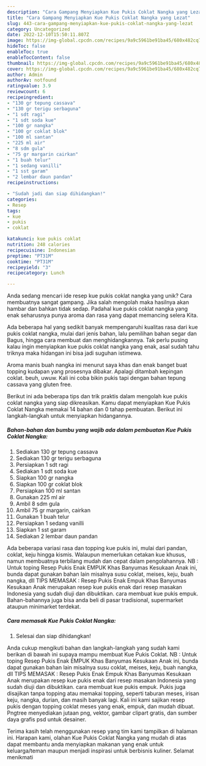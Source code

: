 ```yaml
---
description: "Cara Gampang Menyiapkan Kue Pukis Coklat Nangka yang Lezat"
title: "Cara Gampang Menyiapkan Kue Pukis Coklat Nangka yang Lezat"
slug: 443-cara-gampang-menyiapkan-kue-pukis-coklat-nangka-yang-lezat
category: Uncategorized
date: 2022-12-10T15:50:11.807Z
image: https://img-global.cpcdn.com/recipes/9a9c5961be91ba45/680x482cq70/kue-pukis-coklat-nangka-foto-resep-utama.jpg
hideToc: false
enableToc: true
enableTocContent: false
thumbnail: https://img-global.cpcdn.com/recipes/9a9c5961be91ba45/680x482cq70/kue-pukis-coklat-nangka-foto-resep-utama.jpg
cover: https://img-global.cpcdn.com/recipes/9a9c5961be91ba45/680x482cq70/kue-pukis-coklat-nangka-foto-resep-utama.jpg
author: Admin
authorAv: notfound
ratingvalue: 3.9
reviewcount: 6
recipeingredient:
- "130 gr tepung cassava"
- "130 gr terigu serbaguna"
- "1 sdt ragi"
- "1 sdt soda kue"
- "100 gr nangka"
- "100 gr coklat blok"
- "100 ml santan"
- "225 ml air"
- "8 sdm gula"
- "75 gr margarin cairkan"
- "1 buah telur"
- "1 sedang vanilli"
- "1 sst garam"
- "2 lembar daun pandan"
recipeinstructions:

- "Sudah jadi dan siap dihidangkan!"
categories:
- Resep
tags:
- kue
- pukis
- coklat

katakunci: kue pukis coklat 
nutrition: 248 calories
recipecuisine: Indonesian
preptime: "PT31M"
cooktime: "PT31M"
recipeyield: "3"
recipecategory: Lunch

---
```





Anda sedang mencari ide resep kue pukis coklat nangka yang unik? Cara membuatnya sangat gampang. Jika salah mengolah maka hasilnya akan hambar dan bahkan tidak sedap. Padahal kue pukis coklat nangka yang enak seharusnya punya aroma dan rasa yang dapat memancing selera Kita.





Ada beberapa hal yang sedikit banyak mempengaruhi kualitas rasa dari kue pukis coklat nangka, mulai dari jenis bahan, lalu pemilihan bahan segar dan Bagus, hingga cara membuat dan menghidangkannya. Tak perlu pusing kalau ingin menyiapkan kue pukis coklat nangka yang enak,      asal sudah tahu triknya maka hidangan ini bisa jadi suguhan istimewa.














Aroma manis buah nangka ini menurut saya khas dan enak banget buat topping kudapan yang prosesnya dibakar. Apalagi ditambah kepingan coklat. beuh, uwuw. Kali ini coba bikin pukis tapi dengan bahan tepung cassava yang gluten free.






Berikut ini ada beberapa tips dan trik praktis dalam mengolah kue pukis coklat nangka yang siap dikreasikan. Kamu dapat menyiapkan Kue Pukis Coklat Nangka memakai 14 bahan dan 0 tahap pembuatan. Berikut ini langkah-langkah untuk menyiapkan hidangannya.

<!--inarticleads1-->

##### Bahan-bahan dan bumbu yang wajib ada dalam pembuatan Kue Pukis Coklat Nangka:

1. Sediakan 130 gr tepung cassava
1. Sediakan 130 gr terigu serbaguna
1. Persiapkan 1 sdt ragi
1. Sediakan 1 sdt soda kue
1. Siapkan 100 gr nangka
1. Siapkan 100 gr coklat blok
1. Persiapkan 100 ml santan
1. Gunakan 225 ml air
1. Ambil 8 sdm gula
1. Ambil 75 gr margarin, cairkan
1. Gunakan 1 buah telur
1. Persiapkan 1 sedang vanilli
1. Siapkan 1 sst garam
1. Sediakan 2 lembar daun pandan


Ada beberapa variasi rasa dan topping kue pukis ini, mulai dari pandan, coklat, keju hingga kismis. Walaupun memerlukan cetakan kue khusus, namun membuatnya terbilang mudah dan cepat dalam pengolahannya. NB : Untuk toping Resep Pukis Enak EMPUK Khas Banyumas Kesukaan Anak ini, bunda dapat gunakan bahan lain misalnya susu coklat, meises, keju, buah nangka, dll TIPS MEMASAK : Resep Pukis Enak Empuk Khas Banyumas Kesukaan Anak merupakan resep kue pukis enak dari resep masakan Indonesia yang sudah diuji dan dibuktikan. cara membuat kue pukis empuk. Bahan-bahannya juga bisa anda beli di pasar tradisional, supermarket ataupun minimarket terdekat. 

<!--inarticleads2-->

##### Cara memasak Kue Pukis Coklat Nangka:


1. Selesai dan siap dihidangkan!

Anda cukup mengikuti bahan dan langkah-langkah yang sudah kami berikan di bawah ini supaya mampu membuat Kue Pukis Coklat. NB : Untuk toping Resep Pukis Enak EMPUK Khas Banyumas Kesukaan Anak ini, bunda dapat gunakan bahan lain misalnya susu coklat, meises, keju, buah nangka, dll TIPS MEMASAK : Resep Pukis Enak Empuk Khas Banyumas Kesukaan Anak merupakan resep kue pukis enak dari resep masakan Indonesia yang sudah diuji dan dibuktikan. cara membuat kue pukis empuk. Pukis juga disajikan tanpa topping atau memakai topping, seperti taburan meses, irisan keju, nangka, durian, dan masih banyak lagi. Kali ini kami sajikan resep pukis dengan topping coklat meses yang enak, empuk, dan mudah dibuat. Pngtree menyediakan jutaan png, vektor, gambar clipart gratis, dan sumber daya grafis psd untuk desainer. 

Terima kasih telah menggunakan resep yang tim kami tampilkan di halaman ini. Harapan kami, olahan Kue Pukis Coklat Nangka yang mudah di atas dapat membantu anda menyiapkan makanan yang enak untuk keluarga/teman maupun menjadi inspirasi untuk berbisnis kuliner. Selamat menikmati
